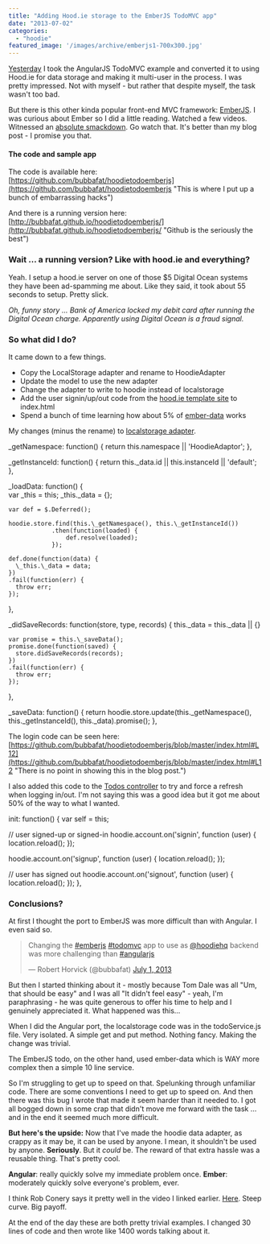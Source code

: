 ```yaml
---
title: "Adding Hood.ie storage to the EmberJS TodoMVC app"
date: "2013-07-02"
categories: 
  - "hoodie"
featured_image: '/images/archive/emberjs1-700x300.jpg'
---
```


[Yesterday](http://www.roberthorvick.com/2013/06/30/todomvc-angularjs-hood-ie-60-minutes-to-awesome/ "TodoMVC (AngularJS) + Hood.ie = 60 minutes to awesome") I took the AngularJS TodoMVC example and converted it to using Hood.ie for data storage and making it multi-user in the process. I was pretty impressed. Not with myself - but rather that despite myself, the task wasn't too bad.

But there is this other kinda popular front-end MVC framework: [EmberJS](http://emberjs.com/ "This is where EmberJS comes from"). I was curious about Ember so I did a little reading. Watched a few videos. Witnessed an [absolute smackdown](http://vimeo.com/68215606 "Set aside an hour to watch this. "). Go watch that. It's better than my blog post - I promise you that.

#### The code and sample app

The code is available here: [https://github.com/bubbafat/hoodietodoemberjs](https://github.com/bubbafat/hoodietodoemberjs "This is where I put up a bunch of embarrassing hacks")

And there is a running version here: [http://bubbafat.github.io/hoodietodoemberjs/](http://bubbafat.github.io/hoodietodoemberjs/ "Github is the seriously the best")

### Wait ... a running version? Like with hood.ie and everything?

Yeah. I setup a hood.ie server on one of those $5 Digital Ocean systems they have been ad-spamming me about. Like they said, it took about 55 seconds to setup. Pretty slick.

_Oh, funny story ... Bank of America locked my debit card after running the Digital Ocean charge. Apparently using Digital Ocean is a fraud signal._

### So what did I do?

It came down to a few things.

- Copy the LocalStorage adapter and rename to HoodieAdapter
- Update the model to use the new adapter
- Change the adapter to write to hoodie instead of localstorage
- Add the user signin/up/out code from the [hood.ie template site](http://192.241.199.15:6001/ "I put a hood.ie template site up too") to index.html
- Spend a bunch of time learning how about 5% of [ember-data](https://github.com/emberjs/data "Caution: Contents may have shifted during shipping.") works

My changes (minus the rename) to [localstorage adapter](https://github.com/rpflorence/ember-localstorage-adapter "Read this code.  It is better.").

  \_getNamespace: function() {
    return this.namespace || 'HoodieAdaptor';
  },
  
  \_getInstanceId: function() {
  return this.\_data.id || this.instanceId || 'default';
  },

  \_loadData: function() {  
    var \_this = this;
    \_this.\_data = {};
  
    var def = $.Deferred();
  
    hoodie.store.find(this.\_getNamespace(), this.\_getInstanceId())
                .then(function(loaded) {
                    def.resolve(loaded);
                });
        
    def.done(function(data) { 
      \_this.\_data = data;
    })
    .fail(function(err) { 
      throw err; 
    });
  },

  \_didSaveRecords: function(store, type, records) {
    this.\_data = this.\_data || {}
  
    var promise = this.\_saveData();
    promise.done(function(saved) {
      store.didSaveRecords(records);
    })
	.fail(function(err) {
	  throw err;
	});
  },

  \_saveData: function() {
    return hoodie.store.update(this.\_getNamespace(), this.\_getInstanceId(), this.\_data).promise();
  },

The login code can be seen here: [https://github.com/bubbafat/hoodietodoemberjs/blob/master/index.html#L12](https://github.com/bubbafat/hoodietodoemberjs/blob/master/index.html#L12 "There is no point in showing this in the blog post.")

I also added this code to the [Todos controller](https://github.com/bubbafat/hoodietodoemberjs/blob/master/js/controllers/todos_controller.js#L60 "This was not really a good idea.") to try and force a refresh when logging in/out. I'm not saying this was a good idea but it got me about 50% of the way to what I wanted.

init: function() {
  var self = this;

  // user signed-up or signed-in
  hoodie.account.on('signin', function (user) {
    location.reload();
  });

  hoodie.account.on('signup', function (user) {
    location.reload();
  });

  // user has signed out
  hoodie.account.on('signout', function (user) {
    location.reload();
  });
},

### Conclusions?

At first I thought the port to EmberJS was more difficult than with Angular. I even said so.

<blockquote class="twitter-tweet"><p>Changing the <a href="https://twitter.com/search?q=%23emberjs&amp;src=hash">#emberjs</a> <a href="https://twitter.com/search?q=%23todomvc&amp;src=hash">#todomvc</a> app to use as <a href="https://twitter.com/hoodiehq">@hoodiehq</a> backend was more challenging than <a href="https://twitter.com/search?q=%23angularjs&amp;src=hash">#angularjs</a></p>— Robert Horvick (@bubbafat) <a href="https://twitter.com/bubbafat/statuses/351789098563940353">July 1, 2013</a></blockquote>
<script async src="//platform.twitter.com/widgets.js" charset="utf-8"></script>

But then I started thinking about it - mostly because Tom Dale was all "Um, that should be easy" and I was all "It didn't feel easy" - yeah, I'm paraphrasing - he was quite generous to offer his time to help and I genuinely appreciated it. What happened was this...

When I did the Angular port, the localstorage code was in the todoService.js file. Very isolated. A simple get and put method. Nothing fancy. Making the change was trivial.

The EmberJS todo, on the other hand, used ember-data which is WAY more complex then a simple 10 line service.

So I'm struggling to get up to speed on that. Spelunking through unfamiliar code. There are some conventions I need to get up to speed on. And then there was this bug I wrote that made it seem harder than it needed to. I got all bogged down in some crap that didn't move me forward with the task ... and in the end it seemed much more difficult.

**But here's the upside:** Now that I've made the hoodie data adapter, as crappy as it may be, it can be used by anyone. I mean, it shouldn't be used by anyone. **Seriously**. But it _could_ be. The reward of that extra hassle was a reusable thing. That's pretty cool.

**Angular**: really quickly solve my immediate problem once. **Ember**: moderately quickly solve everyone's problem, ever.

I think Rob Conery says it pretty well in the video I linked earlier. [Here](http://vimeo.com/68215606#t=3303 "His soul has been crushed here."). Steep curve. Big payoff.

At the end of the day these are both pretty trivial examples. I changed 30 lines of code and then wrote like 1400 words talking about it.
